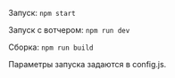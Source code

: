 Запуск: `npm start`

Запуск с вотчером: `npm run dev`

Сборка: `npm run build`

Параметры запуска задаются в config.js.
